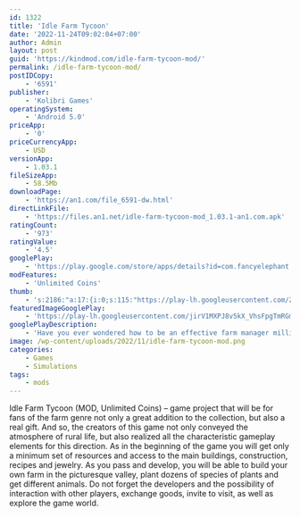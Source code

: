 ```yaml
---
id: 1322
title: 'Idle Farm Tycoon'
date: '2022-11-24T09:02:04+07:00'
author: Admin
layout: post
guid: 'https://kindmod.com/idle-farm-tycoon-mod/'
permalink: /idle-farm-tycoon-mod/
postIDCopy:
    - '6591'
publisher:
    - 'Kolibri Games'
operatingSystem:
    - 'Android 5.0'
priceApp:
    - '0'
priceCurrencyApp:
    - USD
versionApp:
    - 1.03.1
fileSizeApp:
    - 58.5Mb
downloadPage:
    - 'https://an1.com/file_6591-dw.html'
directLinkFile:
    - 'https://files.an1.net/idle-farm-tycoon-mod_1.03.1-an1.com.apk'
ratingCount:
    - '973'
ratingValue:
    - '4.5'
googlePlay:
    - 'https://play.google.com/store/apps/details?id=com.fancyelephant.idlemergetycoon'
modFeatures:
    - 'Unlimited Coins'
thumb:
    - 's:2186:"a:17:{i:0;s:115:"https://play-lh.googleusercontent.com/Ze_KVaxfGFTDrVAPFsfn0Ifhb0yh_saRYLlnscZMgftPAo49rOBu062PeE9BmiK4wU4=w526-h296";i:1;s:115:"https://play-lh.googleusercontent.com/enldgfSZQRt2XYRVo-5H2i52G90X32wmD7jIOxX_UEgd337qZOlN-1weyMxK2nQX84g=w526-h296";i:2;s:115:"https://play-lh.googleusercontent.com/_OylRsBt1Lmc7w1H0pOm_JMqu2Ud5k3H4OjN9HpaQw-mzL7WUWhp0R7Mkrz2tddFStQ=w526-h296";i:3;s:115:"https://play-lh.googleusercontent.com/ICV-ADc43hM-ICXhZ6Zw7xIdx5Mi1pYRmieH8_9jCWWMFlcHlN7cC4LCUy204HozyZU=w526-h296";i:4;s:115:"https://play-lh.googleusercontent.com/iOvFWybQnf7b8RcaTg8YTAv4-Tsmcj434yIfkUUdNAuMHLrspdttNY2WDAhiCNYpUD0=w526-h296";i:5;s:116:"https://play-lh.googleusercontent.com/rbS0U9Epb0zBRg90sP_G4jtT3xuv2T7rRABDhk7k8tfYG1YfvgJgjlg3bz77uL_ldw5d=w526-h296";i:6;s:115:"https://play-lh.googleusercontent.com/Xx5bbzUrMWqwE1b_flEOVAgHnjDrRXfjgGGMZnnwODozQ7jF2ODEDBte5dI4ScgolFs=w526-h296";i:7;s:114:"https://play-lh.googleusercontent.com/NP9d9-2GFlzJOriMSApBObqG3VLOUiLPcz3BrAtrrYgsvcyJH3LGwexcKdU7n75wpA=w526-h296";i:8;s:116:"https://play-lh.googleusercontent.com/wcyO7RoZtwpx7EP-NZF92e8Wwmv6VE1a1SMliDbq8DWGn1DztgcHf_lHNwjDYuQfnO63=w526-h296";i:9;s:114:"https://play-lh.googleusercontent.com/8oQkcZz6rG5NVUmwLqzGQm2_BzsAexvR4tgS_BGkfSwM_lyRLX_jzKnOJsKSKSQSBA=w526-h296";i:10;s:114:"https://play-lh.googleusercontent.com/3uEM0_yhds9sge1pvBa5EkAm_Esp5KuUY0ZfPFaMEe8Zflu2rwnG-KtQRrXJO3NUPg=w526-h296";i:11;s:115:"https://play-lh.googleusercontent.com/fu-zT__1g1Oeegnn-60RS7yK5IbdrJN6IjdkFBoRA3YnmEANYqwrCDTKfCNpSMpvJkc=w526-h296";i:12;s:115:"https://play-lh.googleusercontent.com/377iALFRgYqpFlksldJrkUgqCcApZLw3iDCsgzkGRQuV5IRJVfqyawOYPwOB64Dt-dA=w526-h296";i:13;s:115:"https://play-lh.googleusercontent.com/W6t8Ab342DnpATTOoIZvG7Spl2J4xlpQ12TVSb9aYCcsxLiQXb458aB-sS2sdW9Lp3g=w526-h296";i:14;s:114:"https://play-lh.googleusercontent.com/vnpY63PWCUFIkVpMK7MGnZuWugOnJ1MZ21zmJE2ZP5edKG_dnwe3PL2i5qz9ZyG2bg=w526-h296";i:15;s:114:"https://play-lh.googleusercontent.com/bRdXBvxgnr9cS_ritNPq9P6_Jo-DyZ0FECxqh3MflfPRnZmJDqJEEM9gjEi89-EuXw=w526-h296";i:16;s:114:"https://play-lh.googleusercontent.com/QGFrIVVu_qsQjNdk86e7KihbYCd2flggkeq8G4GWOmFYypeq5gagjxSsMe1IuuTBeQ=w526-h296";}";'
featuredImageGooglePlay:
    - 'https://play-lh.googleusercontent.com/jirV1MXPJ8v5kX_VhsFpgTmRGmc5vOE-zkENBtQO63LNQznFiHhdEEIQx32mjmy9abk'
googlePlayDescription:
    - 'Have you ever wondered how to be an effective farm manager millionaire? Become an industrial tycoon by managing your farm and idle profit. Earn money to become rich!. Expand your millionaire farming empire and give your productivity a boost with specialized farming managers that you can level up and customize! Take on this challenge and discover the manager strategy to invest in and earn as much cash as possible in this simulator - online and offline! Build up your own farm now! This tycoon simulation game combines 3 merge simulations in 1! Merge your workers to make them faster and stronger! Merge your transporters so they can carry more cash and drive faster! Merge your plants and vegetables so they produce more valuable resources that you can sell for even more cash to become a rich tycoon in this idle simulation game!. This is like no other tycoon game! In this farming game you can tap tap to get profits, money and egg inc. If you like to level up, manage your farmhouse, this farming simulator is the tycoon game for you. Load your truck and tractor, make more money and cash by tapping on plants, sheep and egg inc. If you have always dreamed of becoming a billionaire farmer, building your farmville and growing a farming simulator, then Idle Farm Tycoon is the right challenge for an idle tycoon manager like you! No more veggies here!'
image: /wp-content/uploads/2022/11/idle-farm-tycoon-mod.png
categories:
    - Games
    - Simulations
tags:
    - mods
---
```


Idle Farm Tycoon (MOD, Unlimited Coins) – game project that will be for fans of the farm genre not only a great addition to the collection, but also a real gift. And so, the creators of this game not only conveyed the atmosphere of rural life, but also realized all the characteristic gameplay elements for this direction. As in the beginning of the game you will get only a minimum set of resources and access to the main buildings, construction, recipes and jewelry. As you pass and develop, you will be able to build your own farm in the picturesque valley, plant dozens of species of plants and get different animals. Do not forget the developers and the possibility of interaction with other players, exchange goods, invite to visit, as well as explore the game world.